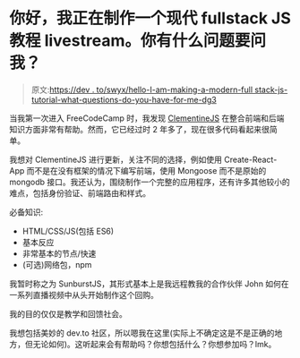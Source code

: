 # 你好，我正在制作一个现代 fullstack JS 教程 livestream。你有什么问题要问我？

> 原文:[https://dev . to/swyx/hello-I-am-making-a-modern-full stack-js-tutorial-what-questions-do-you-have-for-me-dg3](https://dev.to/swyx/hello-i-am-making-a-modern-fullstack-js-tutorial-what-questions-do-you-have-for-me-dg3)

当我第一次进入 FreeCodeCamp 时，我发现 [ClementineJS](http://www.clementinejs.com/) 在整合前端和后端知识方面非常有帮助。然而，它已经过时 2 年多了，现在很多代码看起来很简单。

我想对 ClementineJS 进行更新，关注不同的选择，例如使用 Create-React-App 而不是在没有框架的情况下编写前端，使用 Mongoose 而不是原始的 mongodb 接口。我还认为，围绕制作一个完整的应用程序，还有许多其他较小的难点，包括身份验证、前端路由和样式。

必备知识:

*   HTML/CSS/JS(包括 ES6)
*   基本反应
*   非常基本的节点/快速
*   (可选)网络包，npm

我暂时称之为 SunburstJS，其形式基本上是我远程教我的合作伙伴 John 如何在一系列直播视频中从头开始制作这个回购。

我的目的仅仅是教学和回馈社会。

我想包括美妙的 dev.to 社区，所以嗯我在这里(实际上不确定这是不是正确的地方，但无论如何)。这听起来会有帮助吗？你想包括什么？你想参加吗？lmk。